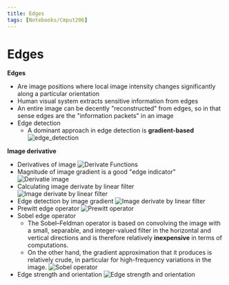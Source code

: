 ```yaml
---
title: Edges
tags: [Notebooks/Cmput206]
---
```


# Edges

**Edges**
  * Are image positions where local image intensity changes significantly along a particular orientation
  * Human visual system extracts sensitive information from edges
  * An entire image can be decently "reconstructed" from edges, so in that sense edges are the "information packets" in an image
  * Edge detection
    * A dominant approach in edge detection is **gradient-based**
 ![edge_detection](@attachment/cmput206/edge_detection.png)
 
**Image derivative**
 * Derivatives of image
 ![Derivate Functions](@attachment/cmput206/derivative_function.png)
 * Magnitude of image gradient is a good "edge indicator"
 ![Derivatie image](@attachment/cmput206/edge_indicator.png)
 * Calculating image derivate by linear filter
 ![Image derivate by linear filter](@attachment/cmput206/derivative_by_filter.png)
 * Edge detection by image gradient
 ![Image derivate by linear filter](@attachment/cmput206/gradient_edge_detection.png)
 * Prewitt edge operator
 ![Prewitt operator](@attachment/cmput206/prewitt_operator.png)
 * Sobel edge operator
   * The Sobel–Feldman operator is based on convolving the image with a small, separable, and integer-valued filter in the horizontal and vertical directions and is therefore relatively **inexpensive** in terms of computations. 
   * On the other hand, the gradient approximation that it produces is relatively crude, in particular for high-frequency variations in the image.
   ![Sobel operator](@attachment/cmput206/sobel_operator.png)
 * Edge strength and orientation
 ![Edge strength and orientation](@attachment/cmput206/edge_strength.png)
